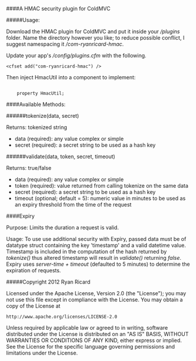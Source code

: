 ####A HMAC security plugin for ColdMVC

#####Usage:

Download the HMAC plugin for ColdMVC and put it inside your _/plugins_ folder. Name the directory however you like; to reduce possible conflict, I suggest namespacing it _/com-ryanricard-hmac_.

Update your app's _/config/plugins.cfm_ with the following.

	<cfset add("com-ryanricard-hmac") />

Then inject HmacUtil into a component to implement:

<code>
	property HmacUtil;
</code>

####Available Methods:

######tokenize(data, secret)

Returns: tokenized string

* data (required): any value complex or simple
* secret (required): a secret string to be used as a hash key

######validate(data, token, secret, timeout)

Returns: true/false

* data (required): any value complex or simple
* token (required): value returned from calling tokenize on the same data
* secret (required): a secret string to be used as a hash key
* timeout (optional; default = 5): numeric value in minutes to be used as an expiry threshold from the time of the request

####Expiry

Purpose: Limits the duration a request is valid.

Usage: To use use additional security with Expiry, passed data must be of datatype struct containing the key 'timestamp' and a valid datetime value.  Timestamp is included in the computation of the hash returned by _tokenize()_ thus altered timestamp will result in _validate()_ returning _false_.  Expiry uses _server-time + timeout_ (defaulted to 5 minutes) to determine the expiration of requests.



#####Copyright 2012 Ryan Ricard

Licensed under the Apache License, Version 2.0 (the "License");
you may not use this file except in compliance with the License.
You may obtain a copy of the License at

    http://www.apache.org/licenses/LICENSE-2.0

Unless required by applicable law or agreed to in writing, software
distributed under the License is distributed on an "AS IS" BASIS,
WITHOUT WARRANTIES OR CONDITIONS OF ANY KIND, either express or implied.
See the License for the specific language governing permissions and
limitations under the License.